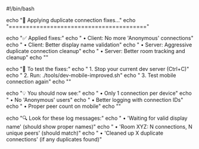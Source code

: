 #!/bin/bash

echo "🔧 Applying duplicate connection fixes..."
echo "========================================"

echo "✅ Applied fixes:"
echo "   • Client: No more 'Anonymous' connections"
echo "   • Client: Better display name validation"
echo "   • Server: Aggressive duplicate connection cleanup"
echo "   • Server: Better room tracking and cleanup"
echo ""

echo "🚀 To test the fixes:"
echo "   1. Stop your current dev server (Ctrl+C)"
echo "   2. Run: ./tools/dev-mobile-improved.sh"
echo "   3. Test mobile connection again"
echo ""

echo "💡 You should now see:"
echo "   • Only 1 connection per device"
echo "   • No 'Anonymous' users"
echo "   • Better logging with connection IDs"
echo "   • Proper peer count on mobile"
echo ""

echo "🔍 Look for these log messages:"
echo "   • 'Waiting for valid display name' (should show proper names)"
echo "   • 'Room XYZ: N connections, N unique peers' (should match)"
echo "   • 'Cleaned up X duplicate connections' (if any duplicates found)"
